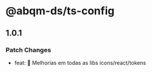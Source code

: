 # @abqm-ds/ts-config

## 1.0.1

### Patch Changes

- feat: 🎸 Melhorias em todas as libs icons/react/tokens
